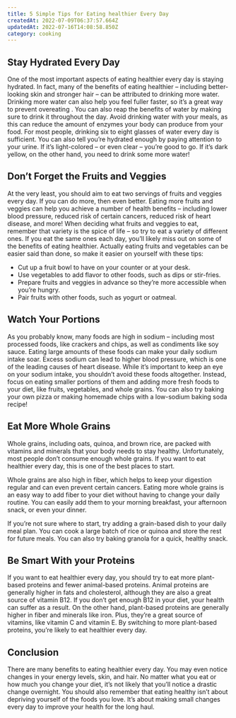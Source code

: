 ```yaml
---
title: 5 Simple Tips for Eating healthier Every Day
createdAt: 2022-07-09T06:37:57.664Z
updatedAt: 2022-07-16T14:08:58.850Z
category: cooking
---
```


## Stay Hydrated Every Day

One of the most important aspects of eating healthier every day is staying hydrated. In fact, many of the benefits of eating healthier – including better-looking skin and stronger hair – can be attributed to drinking more water. Drinking more water can also help you feel fuller faster, so it’s a great way to prevent overeating . You can also reap the benefits of water by making sure to drink it throughout the day. Avoid drinking water with your meals, as this can reduce the amount of enzymes your body can produce from your food.
For most people, drinking six to eight glasses of water every day is sufficient. You can also tell you’re hydrated enough by paying attention to your urine. If it’s light-colored – or even clear – you’re good to go. If it’s dark yellow, on the other hand, you need to drink some more water!

## Don’t Forget the Fruits and Veggies

At the very least, you should aim to eat two servings of fruits and veggies every day. If you can do more, then even better. Eating more fruits and veggies can help you achieve a number of health benefits – including lower blood pressure, reduced risk of certain cancers, reduced risk of heart disease, and more! When deciding what fruits and veggies to eat, remember that variety is the spice of life – so try to eat a variety of different ones. If you eat the same ones each day, you’ll likely miss out on some of the benefits of eating healthier.
Actually eating fruits and vegetables can be easier said than done, so make it easier on yourself with these tips:
- Cut up a fruit bowl to have on your counter or at your desk.
- Use vegetables to add flavor to other foods, such as dips or stir-fries.
- Prepare fruits and veggies in advance so they’re more accessible when you’re hungry.
- Pair fruits with other foods, such as yogurt or oatmeal.

## Watch Your Portions

As you probably know, many foods are high in sodium – including most processed foods, like crackers and chips, as well as condiments like soy sauce. Eating large amounts of these foods can make your daily sodium intake soar. Excess sodium can lead to higher blood pressure, which is one of the leading causes of heart disease.
While it’s important to keep an eye on your sodium intake, you shouldn’t avoid these foods altogether. Instead, focus on eating smaller portions of them and adding more fresh foods to your diet, like fruits, vegetables, and whole grains. You can also try baking your own pizza or making homemade chips with a low-sodium baking soda recipe!

## Eat More Whole Grains

Whole grains, including oats, quinoa, and brown rice, are packed with vitamins and minerals that your body needs to stay healthy. Unfortunately, most people don’t consume enough whole grains. If you want to eat healthier every day, this is one of the best places to start.

Whole grains are also high in fiber, which helps to keep your digestion regular and can even prevent certain cancers. Eating more whole grains is an easy way to add fiber to your diet without having to change your daily routine. You can easily add them to your morning breakfast, your afternoon snack, or even your dinner.

If you’re not sure where to start, try adding a grain-based dish to your daily meal plan. You can cook a large batch of rice or quinoa and store the rest for future meals. You can also try baking granola for a quick, healthy snack.

## Be Smart With your Proteins

If you want to eat healthier every day, you should try to eat more plant-based proteins and fewer animal-based proteins. Animal proteins are generally higher in fats and cholesterol, although they are also a great source of vitamin B12. If you don’t get enough B12 in your diet, your health can suffer as a result.
On the other hand, plant-based proteins are generally higher in fiber and minerals like iron. Plus, they’re a great source of vitamins, like vitamin C and vitamin E. By switching to more plant-based proteins, you’re likely to eat healthier every day.

## Conclusion

There are many benefits to eating healthier every day. You may even notice changes in your energy levels, skin, and hair. No matter what you eat or how much you change your diet, it’s not likely that you’ll notice a drastic change overnight. You should also remember that eating healthy isn’t about depriving yourself of the foods you love. It’s about making small changes every day to improve your health for the long haul.

